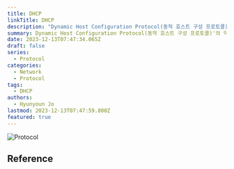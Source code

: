 ```yaml
---
title: DHCP
linkTitle: DHCP
description: "Dynamic Host Configuration Protocol(동적 호스트 구성 프로토콜)'의 약자로, IP 네트워크에 사용되는 네트워크 프로토콜"
summary: Dynamic Host Configuration Protocol(동적 호스트 구성 프로토콜)'의 약자로, IP 네트워크에 사용되는 네트워크 프로토콜
date: 2023-12-13T07:47:34.065Z
draft: false
series:
  - Protocol
categories:
  - Network
  - Protocol  
tags:
  - DHCP
authors:
  - Hyunyoun Jo
lastmod: 2023-12-13T07:47:59.800Z
featured: true
---
```


![Protocol](media/images/protocol.png "http://www.tcpipguide.com/free/t_TCPIPProtocols.htm")

## Reference
